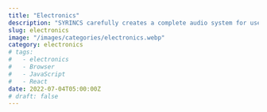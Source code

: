 ```yaml
---
title: "Electronics"
description: "SYRINCS carefully creates a complete audio system for use, from power supply to audio output devices, including digital audio processors, voice effects units, wireless microphones and other electronic peripheral devices for your matching use. All peripheral equipment is manufactured in accordance with current international standards to meet your high-quality requirements."
slug: electronics
image: "/images/categories/electronics.webp"
category: electronics
# tags:
#   - electronics
#   - Browser
#   - JavaScript
#   - React
date: 2022-07-04T05:00:00Z
# draft: false
---
```

